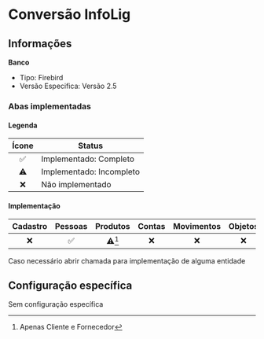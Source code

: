 # Conversão InfoLig  
## Informações  
**Banco**  
- Tipo: Firebird  
- Versão Especifica: Versão 2.5  

### Abas implementadas

#### Legenda

| Ícone | Status                   |
|:-----:| ------------------------ |
|  ✅   | Implementado: Completo   |
|  ⚠️   | Implementado: Incompleto |
|  ❌   | Não implementado         |
  
#### Implementação

| Cadastro | Pessoas | Produtos | Contas | Movimentos | Objetos |
|:--------:|:-------:|:--------:|:------:|:----------:|:-------:|
|    ❌    |   ✅    |  ⚠️[^1]  |   ❌   |     ❌     |   ❌    |

Caso necessário abrir chamada para implementação de alguma entidade

[^1]: Apenas Cliente e Fornecedor

## Configuração específica  
Sem configuração específica